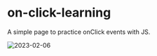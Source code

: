 # on-click-learning
A simple page to practice onClick events with JS.


![2023-02-06](https://user-images.githubusercontent.com/98365526/217147073-9c88b99a-5622-406a-8a5d-a4c67fdb949c.png)
